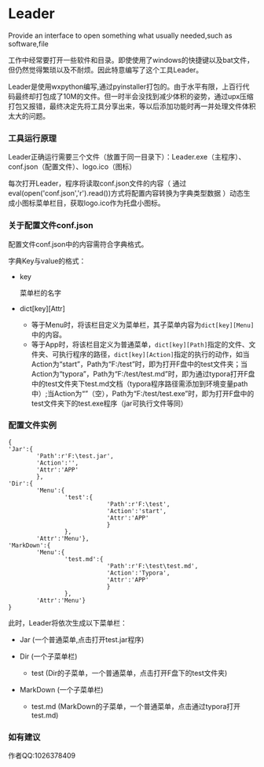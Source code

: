 # Leader
Provide an interface to open something what usually needed,such as software,file
 
工作中经常要打开一些软件和目录。即使使用了windows的快捷键以及bat文件，但仍然觉得繁琐以及不耐烦。因此特意编写了这个工具Leader。

Leader是使用wxpython编写,通过pyinstaller打包的。由于水平有限，上百行代码最终却打包成了10M的文件。但一时半会没找到减少体积的姿势，通过upx压缩打包又报错，最终决定先将工具分享出来，等以后添加功能时再一并处理文件体积太大的问题。


### 工具运行原理
Leader正确运行需要三个文件（放置于同一目录下）：Leader.exe（主程序）、conf.json（配置文件）、logo.ico（图标）

每次打开Leader，程序将读取conf.json文件的内容（ 通过eval(open('conf.json','r').read())方式将配置内容转换为字典类型数据 ）动态生成小图标菜单栏目，获取logo.ico作为托盘小图标。

### 关于配置文件conf.json
配置文件conf.json中的内容需符合字典格式。

字典Key与value的格式：
* key

  菜单栏的名字
  
* dict[key][Attr]

  * 等于Menu时，将该栏目定义为菜单栏，其子菜单内容为`dict[key][Menu]`中的内容。
  * 等于App时，将该栏目定义为普通菜单，`dict[key][Path]`指定的文件、文件夹、可执行程序的路径，`dict[key][Action]`指定的执行的动作，如当Action为“start”，Path为“F:/test”时，即为打开F盘中的test文件夹；当Action为“typora”，Path为“F:/test/test.md”时，即为通过typora打开F盘中的test文件夹下test.md文档（typora程序路径需添加到环境变量path中）;当Action为“”（空），Path为“F:/test/test.exe”时，即为打开F盘中的test文件夹下的test.exe程序（jar可执行文件等同）
  
### 配置文件实例
```
{
'Jar':{
        'Path':r'F:\test.jar',
        'Action':'',
        'Attr':'APP'
        },
'Dir':{
        'Menu':{
                'test':{
                            'Path':r'F:\test',
                            'Action':'start', 
                            'Attr':'APP'
                            }
                },
        'Attr':'Menu'},
'MarkDown':{
        'Menu':{
                'test.md':{
                            'Path':r'F:\test\test.md',
                            'Action':'Typora', 
                            'Attr':'APP'
                            }
                },
        'Attr':'Menu'}
}
```

此时，Leader将依次生成以下菜单栏：
* Jar  (一个普通菜单,点击打开test.jar程序)

* Dir  (一个子菜单栏)
  * test  (Dir的子菜单，一个普通菜单，点击打开F盘下的test文件夹)
  
* MarkDown  (一个子菜单栏)
  * test.md   (MarkDown的子菜单，一个普通菜单，点击通过typora打开test.md)
  
  
### 如有建议
作者QQ:1026378409
